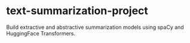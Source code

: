 # text-summarization-project
Build extractive and abstractive summarization models using spaCy and HuggingFace Transformers.
